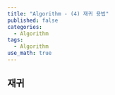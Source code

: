 ```yaml
---
title: "Algorithm - (4) 재귀 용법"
published: false
categories:
  - Algorithm
tags:
  - Algorithm
use_math: true
---
```


## 재귀